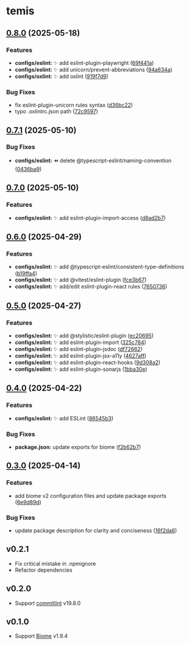 # temis

## [0.8.0](https://github.com/mewisland/temis/compare/v0.7.1...v0.8.0) (2025-05-18)


### Features

* **configs/eslint:** ✨ add eslint-plugin-playwright ([69f441a](https://github.com/mewisland/temis/commit/69f441a21c9e0f6be077f47adc9589a6d3e2d415))
* **configs/eslint:** ✨ add unicorn/prevent-abbreviations ([94a634a](https://github.com/mewisland/temis/commit/94a634a8425f748af711a90a46292e39fd7a4420))
* **configs/oxlint:** ✨ add oxlint ([919f7d9](https://github.com/mewisland/temis/commit/919f7d9dfcaa80231e613da8137bc1c3fe14fe58))


### Bug Fixes

* fix eslint-plugin-unicorn rules syntax ([d36bc22](https://github.com/mewisland/temis/commit/d36bc22f6bd5428ebbab9448bb2a0bbd28d77a38))
* typo .oxlintrc.json path ([72c9597](https://github.com/mewisland/temis/commit/72c959716f7a8779857dac84d8a52a6cc61feb01))

## [0.7.1](https://github.com/mewisland/temis/compare/v0.7.0...v0.7.1) (2025-05-10)


### Bug Fixes

* **configs/eslint:** ⏪️ delete @typescript-eslint/naming-convention ([0436ba9](https://github.com/mewisland/temis/commit/0436ba903bc24e36a8dc6694d177350c5cabd984))

## [0.7.0](https://github.com/mewisland/temis/compare/v0.6.0...v0.7.0) (2025-05-10)


### Features

* **configs/eslint:** ✨ add eslint-plugin-import-access ([d8ad2b7](https://github.com/mewisland/temis/commit/d8ad2b7d6f775c2023a31ac08ae4381e668f4173))

## [0.6.0](https://github.com/mewisland/temis/compare/v0.5.0...v0.6.0) (2025-04-29)


### Features

* **configs/eslint:** ✨ add @typescript-eslint/consistent-type-definitions ([b19ffa4](https://github.com/mewisland/temis/commit/b19ffa418862995f68bb087f9d6f912452cb1792))
* **configs/eslint:** ✨ add @vitest/eslint-plugin ([fce3b67](https://github.com/mewisland/temis/commit/fce3b679fcf199357fe23f6d67536d77c259dbee))
* **configs/eslint:** ✨ add/edit eslint-plugin-react rules ([7650736](https://github.com/mewisland/temis/commit/76507360af294b9d3a3a83c760d15f363efdb84c))

## [0.5.0](https://github.com/mewisland/temis/compare/v0.4.0...v0.5.0) (2025-04-27)


### Features

* **configs/eslint:** ✨ add @stylistic/eslint-plugin ([ec20695](https://github.com/mewisland/temis/commit/ec20695ce92a965218cf085a8aeddb3baa2ed33b))
* **configs/eslint:** ✨ add eslint-plugin-import ([325c784](https://github.com/mewisland/temis/commit/325c784a2b9c102b7a7afad3e22ed29d775a49ab))
* **configs/eslint:** ✨ add eslint-plugin-jsdoc ([df72662](https://github.com/mewisland/temis/commit/df7266294a6a5280a4e1cf2819a9f98dd0f5664e))
* **configs/eslint:** ✨ add eslint-plugin-jsx-a11y ([4627aff](https://github.com/mewisland/temis/commit/4627affacd6e2a71bd286604f002c5e76e66fa97))
* **configs/eslint:** ✨ add eslint-plugin-react-hooks ([9d308a2](https://github.com/mewisland/temis/commit/9d308a230a27d0236663da397d0e47aa8161848e))
* **configs/eslint:** ✨ add eslint-plugin-sonarjs ([1bba30e](https://github.com/mewisland/temis/commit/1bba30ed8c8523a02c2e235b6d702bee9d2b91ca))

## [0.4.0](https://github.com/mewisland/temis/compare/v0.3.0...v0.4.0) (2025-04-22)


### Features

* **configs/eslint:** ✨ add ESLint ([86545b3](https://github.com/mewisland/temis/commit/86545b3c8c80b4041fe9798f084552cb5dec6de8))


### Bug Fixes

* **package.json:** update exports for biome ([f2b62b7](https://github.com/mewisland/temis/commit/f2b62b7b671e907fcd7b9759b3e1c69349fcfd6f))

## [0.3.0](https://github.com/mewisland/temis/compare/v0.2.1...v0.3.0) (2025-04-14)


### Features

* add biome v2 configuration files and update package exports ([6e9d89d](https://github.com/mewisland/temis/commit/6e9d89d7e09bf8102eb8793dfc32c8ae73d688fb))


### Bug Fixes

* update package description for clarity and conciseness ([16f2da6](https://github.com/mewisland/temis/commit/16f2da6ede2f292ae38493cd47d4e1366a6ae8e8))

## v0.2.1

- Fix critical mistake in .npmignore
- Refactor dependencies

## v0.2.0

- Support [commitlint](https://github.com/conventional-changelog/commitlint) v19.8.0

## v0.1.0

- Support [Biome](https://github.com/biomejs/biome) v1.9.4

